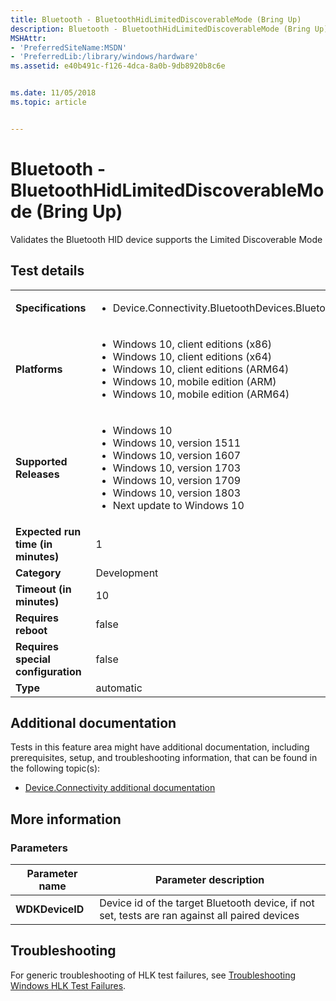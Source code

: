 ```yaml
---
title: Bluetooth - BluetoothHidLimitedDiscoverableMode (Bring Up)
description: Bluetooth - BluetoothHidLimitedDiscoverableMode (Bring Up)
MSHAttr:
- 'PreferredSiteName:MSDN'
- 'PreferredLib:/library/windows/hardware'
ms.assetid: e40b491c-f126-4dca-8a0b-9db8920b8c6e


ms.date: 11/05/2018
ms.topic: article


---
```


# <span id="p_hlk_test.950da6ae-fffb-42b1-9b5c-56e27a1c10b2"></span>Bluetooth - BluetoothHidLimitedDiscoverableMode (Bring Up)


Validates the Bluetooth HID device supports the Limited Discoverable Mode

## Test details

|||
|---|---|
| **Specifications**  | <ul><li>Device.Connectivity.BluetoothDevices.BluetoothHidLimitedDiscoverableMode</li></ul> |  
| **Platforms**   | <ul><li>Windows 10, client editions (x86)</li><li>Windows 10, client editions (x64)</li><li>Windows 10, client editions (ARM64)</li><li>Windows 10, mobile edition (ARM)</li><li>Windows 10, mobile edition (ARM64)</li></ul> |
| **Supported Releases** | <ul><li>Windows 10</li><li>Windows 10, version 1511</li><li>Windows 10, version 1607</li><li>Windows 10, version 1703</li><li>Windows 10, version 1709</li><li>Windows 10, version 1803</li><li>Next update to Windows 10</li></ul> |
|**Expected run time (in minutes)**| 1 |
|**Category**| Development |
|**Timeout (in minutes)**| 10 |
|**Requires reboot**| false |
|**Requires special configuration**| false |
|**Type**| automatic |



## <span id="Additional_documentation"></span><span id="additional_documentation"></span><span id="ADDITIONAL_DOCUMENTATION"></span>Additional documentation


Tests in this feature area might have additional documentation, including prerequisites, setup, and troubleshooting information, that can be found in the following topic(s):

-   [Device.Connectivity additional documentation](device-connectivity-additional-documentation.md)

## <span id="More_information"></span><span id="more_information"></span><span id="MORE_INFORMATION"></span>More information


### <span id="Parameters"></span><span id="parameters"></span><span id="PARAMETERS"></span>Parameters

| Parameter name  | Parameter description                                                                          |
|-----------------|------------------------------------------------------------------------------------------------|
| **WDKDeviceID** | Device id of the target Bluetooth device, if not set, tests are ran against all paired devices |



## <span id="Troubleshooting"></span><span id="troubleshooting"></span><span id="TROUBLESHOOTING"></span>Troubleshooting


For generic troubleshooting of HLK test failures, see [Troubleshooting Windows HLK Test Failures](../user/troubleshooting-windows-hlk-test-failures.md).











